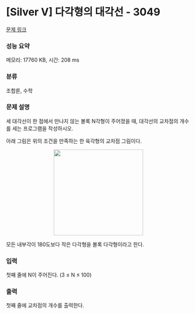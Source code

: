 # [Silver V] 다각형의 대각선 - 3049 

[문제 링크](https://www.acmicpc.net/problem/3049) 

### 성능 요약

메모리: 17760 KB, 시간: 208 ms

### 분류

조합론, 수학

### 문제 설명

<p>세 대각선이 한 점에서 만나지 않는 볼록 N각형이 주어졌을 때, 대각선의 교차점의 개수를 세는 프로그램을 작성하시오.</p>

<p>아래 그림은 위의 조건을 만족하는 한 육각형의 교차점 그림이다.</p>

<p style="text-align: center;"><img alt="" src="https://upload.acmicpc.net/2afc17c7-9814-4678-b876-b082ea89b995/-/preview/" style="width: 244px; height: 234px;"></p>

<p>모든 내부각이 180도보다 작은 다각형을 볼록 다각형이라고 한다.</p>

### 입력 

 <p>첫째 줄에 N이 주어진다. (3 ≤ N ≤ 100)</p>

### 출력 

 <p>첫째 줄에 교차점의 개수를 출력한다.</p>


